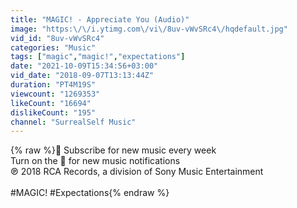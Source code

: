 ```yaml
---
title: "MAGIC! - Appreciate You (Audio)"
image: "https:\/\/i.ytimg.com\/vi\/8uv-vWvSRc4\/hqdefault.jpg"
vid_id: "8uv-vWvSRc4"
categories: "Music"
tags: ["magic","magic!","expectations"]
date: "2021-10-09T15:34:56+03:00"
vid_date: "2018-09-07T13:13:44Z"
duration: "PT4M19S"
viewcount: "1269353"
likeCount: "16694"
dislikeCount: "195"
channel: "SurrealSelf Music"
---
```

{% raw %}🎵 Subscribe for new music every week<br />Turn on the 🔔 for new music notifications<br />℗ 2018 RCA Records, a division of Sony Music Entertainment<br /><br />#MAGIC! #Expectations{% endraw %}

